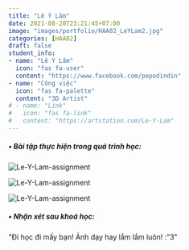 ```yaml
---
title: "Lê Ý Lâm"
date: 2021-08-20T23:21:45+07:00
image: "images/portfolio/HAA02_LeYLam2.jpg"
categories: [HAA02]
draft: false
student_info:
- name: "Lê Ý Lâm"
  icon: "fas fa-user"
  content: "https://www.facebook.com/popodindin"
- name: "Công việc"
  icon: "fas fa-palette"
  content: "3D Artist"
# - name: "Link"
#   icon: "fas fa-link"
#   content: "https://artstation.com/Le-Y-Lam"
---
```



##### • Bài tập thực hiện trong quá trình học:

![Le-Y-Lam-assignment](/images/portfolio/HAA02_LeYLam1.jpg)

![Le-Y-Lam-assignment](/images/portfolio/HAA02_LeYLam3.jpg)

![Le-Y-Lam-assignment](/images/portfolio/HAA02_LeYLam4.jpg)



##### • Nhận xét sau khoá học:
"Đi học đi mấy bạn! Ảnh dạy hay lắm lắm luôn! :”3"
